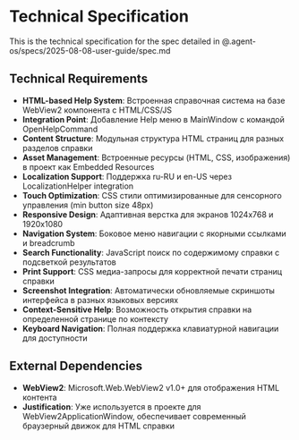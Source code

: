# Technical Specification

This is the technical specification for the spec detailed in @.agent-os/specs/2025-08-08-user-guide/spec.md

## Technical Requirements

- **HTML-based Help System**: Встроенная справочная система на базе WebView2 компонента с HTML/CSS/JS
- **Integration Point**: Добавление Help меню в MainWindow с командой OpenHelpCommand  
- **Content Structure**: Модульная структура HTML страниц для разных разделов справки
- **Asset Management**: Встроенные ресурсы (HTML, CSS, изображения) в проект как Embedded Resources
- **Localization Support**: Поддержка ru-RU и en-US через LocalizationHelper integration
- **Touch Optimization**: CSS стили оптимизированные для сенсорного управления (min button size 48px)
- **Responsive Design**: Адаптивная верстка для экранов 1024x768 и 1920x1080
- **Navigation System**: Боковое меню навигации с якорными ссылками и breadcrumb
- **Search Functionality**: JavaScript поиск по содержимому справки с подсветкой результатов
- **Print Support**: CSS медиа-запросы для корректной печати страниц справки
- **Screenshot Integration**: Автоматически обновляемые скриншоты интерфейса в разных языковых версиях
- **Context-Sensitive Help**: Возможность открытия справки на определенной странице по контексту
- **Keyboard Navigation**: Полная поддержка клавиатурной навигации для доступности

## External Dependencies

- **WebView2**: Microsoft.Web.WebView2 v1.0+ для отображения HTML контента
- **Justification**: Уже используется в проекте для WebView2ApplicationWindow, обеспечивает современный браузерный движок для HTML справки